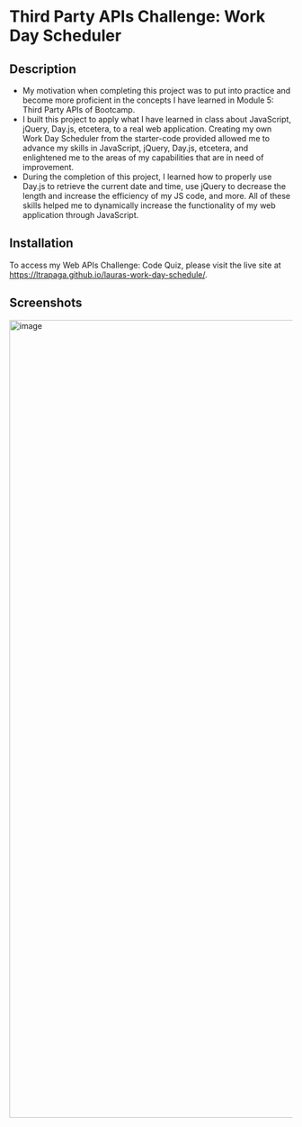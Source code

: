 # Third Party APIs Challenge: Work Day Scheduler

## Description

- My motivation when completing this project was to put into practice and become more proficient in the concepts I have learned in Module 5: Third Party APIs of Bootcamp.
- I built this project to apply what I have learned in class about JavaScript, jQuery, Day.js, etcetera, to a real web application. Creating my own Work Day Scheduler from the starter-code provided allowed me to advance my skills in  JavaScript, jQuery, Day.js, etcetera, and enlightened me to the areas of my capabilities that are in need of improvement.
- During the completion of this project, I learned how to properly use Day.js to retrieve the current date and time, use jQuery to decrease the length and increase the efficiency of my JS code, and more. All of these skills helped me to dynamically increase the functionality of my web application through JavaScript.

## Installation

To access my Web APIs Challenge: Code Quiz, please visit the live site at https://ltrapaga.github.io/lauras-work-day-schedule/.

## Screenshots
<img width="1417" alt="image" src="https://user-images.githubusercontent.com/115514660/204416097-545d904b-d90c-412a-99f5-fec4eca91a83.png">

